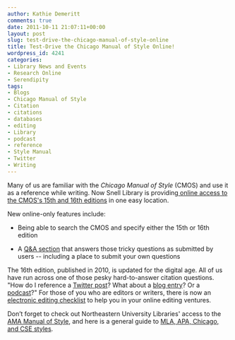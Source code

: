 ```yaml
---
author: Kathie Demeritt
comments: true
date: 2011-10-11 21:07:11+00:00
layout: post
slug: test-drive-the-chicago-manual-of-style-online
title: Test-Drive the Chicago Manual of Style Online!
wordpress_id: 4241
categories:
- Library News and Events
- Research Online
- Serendipity
tags:
- Blogs
- Chicago Manual of Style
- Citation
- citations
- databases
- editing
- Library
- podcast
- reference
- Style Manual
- Twitter
- Writing
---
```


Many of us are familiar with the _Chicago Manual of Style_ (CMOS) and use it as a reference while writing. Now Snell Library is providing[ online access to the CMOS's 15th and 16th editions](http://www.lib.neu.edu/online_research/articles/database_trials1/chicago_manual/) in one easy location.

New online-only features include:



	
  * Being able to search the CMOS and specify either the 15th or 16th edition

	
  * A [Q&A section](http://0-www.chicagomanualofstyle.org.ilsprod.lib.neu.edu/CMS_FAQ/new/new_questions01.html) that answers those tricky questions as submitted by users -- including a place to submit your own questions


The 16th edition, published in 2010, is updated for the digital age. All of us have run across one of those pesky hard-to-answer citation questions. "How do I reference a [Twitter post](http://0-www.chicagomanualofstyle.org.ilsprod.lib.neu.edu/CMS_FAQ/new/new_questions01.html)? What about a [blog entry](http://0-www.chicagomanualofstyle.org.ilsprod.lib.neu.edu/16/ch14/ch14_sec246.html)? Or a [podcast](http://0-www.chicagomanualofstyle.org.ilsprod.lib.neu.edu/16/ch14/ch14_sec221.html)?" For those of you who are editors or writers, there is now an [electronic editing checklist](http://0-www.chicagomanualofstyle.org.ilsprod.lib.neu.edu/16/ch02/ch02_sec133.html) to help you in your online editing ventures.

Don’t forget to check out Northeastern University Libraries' access to the [AMA Manual of Style](http://0-www.amamanualofstyle.com.ilsprod.lib.neu.edu/oso/public/index.html), and here is a general guide to [MLA, APA, Chicago, and CSE styles](http://bcs.bedfordstmartins.com/resdoc5e/).
